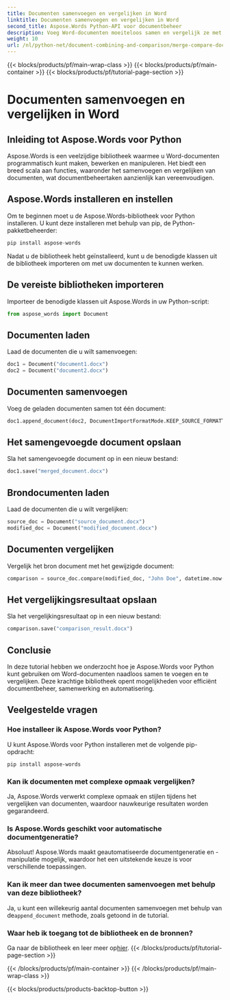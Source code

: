 ```yaml
---
title: Documenten samenvoegen en vergelijken in Word
linktitle: Documenten samenvoegen en vergelijken in Word
second_title: Aspose.Words Python-API voor documentbeheer
description: Voeg Word-documenten moeiteloos samen en vergelijk ze met Aspose.Words voor Python. Leer hoe u documenten kunt manipuleren, verschillen kunt markeren en taken kunt automatiseren.
weight: 10
url: /nl/python-net/document-combining-and-comparison/merge-compare-documents/
---
```


{{< blocks/products/pf/main-wrap-class >}}
{{< blocks/products/pf/main-container >}}
{{< blocks/products/pf/tutorial-page-section >}}

# Documenten samenvoegen en vergelijken in Word


## Inleiding tot Aspose.Words voor Python

Aspose.Words is een veelzijdige bibliotheek waarmee u Word-documenten programmatisch kunt maken, bewerken en manipuleren. Het biedt een breed scala aan functies, waaronder het samenvoegen en vergelijken van documenten, wat documentbeheertaken aanzienlijk kan vereenvoudigen.

## Aspose.Words installeren en instellen

Om te beginnen moet u de Aspose.Words-bibliotheek voor Python installeren. U kunt deze installeren met behulp van pip, de Python-pakketbeheerder:

```python
pip install aspose-words
```

Nadat u de bibliotheek hebt geïnstalleerd, kunt u de benodigde klassen uit de bibliotheek importeren om met uw documenten te kunnen werken.

## De vereiste bibliotheken importeren

Importeer de benodigde klassen uit Aspose.Words in uw Python-script:

```python
from aspose_words import Document
```

## Documenten laden

Laad de documenten die u wilt samenvoegen:

```python
doc1 = Document("document1.docx")
doc2 = Document("document2.docx")
```

## Documenten samenvoegen

Voeg de geladen documenten samen tot één document:

```python
doc1.append_document(doc2, DocumentImportFormatMode.KEEP_SOURCE_FORMATTING)
```

## Het samengevoegde document opslaan

Sla het samengevoegde document op in een nieuw bestand:

```python
doc1.save("merged_document.docx")
```

## Brondocumenten laden

Laad de documenten die u wilt vergelijken:

```python
source_doc = Document("source_document.docx")
modified_doc = Document("modified_document.docx")
```

## Documenten vergelijken

Vergelijk het bron document met het gewijzigde document:

```python
comparison = source_doc.compare(modified_doc, "John Doe", datetime.now())
```

## Het vergelijkingsresultaat opslaan

Sla het vergelijkingsresultaat op in een nieuw bestand:

```python
comparison.save("comparison_result.docx")
```

## Conclusie

In deze tutorial hebben we onderzocht hoe je Aspose.Words voor Python kunt gebruiken om Word-documenten naadloos samen te voegen en te vergelijken. Deze krachtige bibliotheek opent mogelijkheden voor efficiënt documentbeheer, samenwerking en automatisering.

## Veelgestelde vragen

### Hoe installeer ik Aspose.Words voor Python?

U kunt Aspose.Words voor Python installeren met de volgende pip-opdracht:
```
pip install aspose-words
```

### Kan ik documenten met complexe opmaak vergelijken?

Ja, Aspose.Words verwerkt complexe opmaak en stijlen tijdens het vergelijken van documenten, waardoor nauwkeurige resultaten worden gegarandeerd.

### Is Aspose.Words geschikt voor automatische documentgeneratie?

Absoluut! Aspose.Words maakt geautomatiseerde documentgeneratie en -manipulatie mogelijk, waardoor het een uitstekende keuze is voor verschillende toepassingen.

### Kan ik meer dan twee documenten samenvoegen met behulp van deze bibliotheek?

Ja, u kunt een willekeurig aantal documenten samenvoegen met behulp van de`append_document` methode, zoals getoond in de tutorial.

### Waar heb ik toegang tot de bibliotheek en de bronnen?

 Ga naar de bibliotheek en leer meer op[hier](https://releases.aspose.com/words/python/).
{{< /blocks/products/pf/tutorial-page-section >}}

{{< /blocks/products/pf/main-container >}}
{{< /blocks/products/pf/main-wrap-class >}}

{{< blocks/products/products-backtop-button >}}

